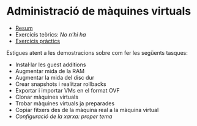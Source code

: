 # Administració de màquines virtuals

[//]: https://www.udemy.com/oracle-virtualbox-administration-for-absolute-beginners/

* [Resum](https://gitpitch.com/jrodr236/som/master?p=AdministracioDeMaquinesVirtuals)
* Exercicis teòrics: *No n'hi ha*
* [Exercicis pràctics](ExercicisAdministracioDeMaquinesVirtuals.md)

Estigues atent a les demostracions sobre com fer les següents tasques:
* Instal·lar les guest additions
* Augmentar mida de la RAM
* Augmentar la mida del disc dur
* Crear snapshots i realitzar rollbacks
* Exportar i importar VMs en el format OVF
* Clonar màquines virtuals
* Trobar màquines virtuals ja preparades
* Copiar fitxers des de la màquina real a la màquina virtual
* *Configuració de la xarxa: proper tema*
